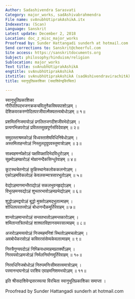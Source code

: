 ```yaml
---
Author: Sadashivendra Sarasvati
Category: major_works, sadAshivabrahmendra
File name: svAnubhUtiprakAshikA.itx
Indexextra: (Scan)
Language: Sanskrit
Latest update: December 2, 2018
Location: doc_z_misc_major_works
Proofread by: Sunder Hattangadi sunderh at hotmail.com
Send corrections to: Sanskrit@cheerful.com
Site access: https://sanskritdocuments.org
Subject: philosophy/hinduism/religion
Sublocation: major_works
Text title: svAnubhUtiprakAshikA
engtitle: svAnubhUtiprakAshikA
itxtitle: svAnubhUtiprakAshikA (sadAshivendravirachitA)
title: स्वानुभूतिप्रकाशिका (सदाशिवेन्द्रविरचिता)

---
```

  
 स्वानुभूतिप्रकाशिका   
गौरीपतिपदभजनक्रकचविलूनैकविषयपाशोऽहम् ।  
देशिकवरकरुणोदितपरजीवात्मैक्यतत्त्वबोधोऽहम् ॥ १॥  
  
प्रशमितनिजमायोऽहं प्रगलितजगदीशजीवभेदोऽहम् ।  
प्रत्यगभिन्नपरोऽहं प्रविततसुखपूर्णसंविदेवाहम् ॥ २॥  
  
समुदस्ताश्रमकोऽहं विध्वस्ताशेषविधिनिषेधोऽहम् ।  
अस्तमिताहन्तोऽहं निस्तुलदृग्रूपवस्तुमात्रोऽहम् ॥ ३॥  
  
साक्ष्यहमनपेक्षोऽहं पक्षविपक्षादिभेदविधुरोऽहम् ।  
सूक्ष्मोऽहमक्षरोऽहं मोक्षानन्दैकसिन्धुरेवाहम् ॥ ४॥  
  
कूटस्थचेतनोऽहं कुक्षिस्थानेकलोककलनोऽहम् ।  
एकोऽहमविकलोऽहं केवलसन्मात्रसारभूतोऽहम् ॥ ५॥  
  
वेद्योऽहमागमान्तैराद्योऽहं सकलभुवनहृद्योऽहम् ।  
विभुरहमनवद्योऽहं शुभतरभावोऽहमप्रभेद्योऽहम् ॥ ६॥  
  
शुद्धोऽहमद्वयोऽहं बुद्धो मुक्तोऽहमद्भुतात्माहम् ।  
शोधितपरतत्त्वोऽहं बोधानन्दैकमूर्तिरेवाहम् ॥ ७॥  
  
शान्तोऽहमान्तरोऽहं सन्ततभातोऽहमन्तकारोऽहम् ।  
शमितान्तत्रितयोऽहं शाश्वतविज्ञानसमरसात्माहम् ॥ ८॥  
  
अजरोऽहमव्ययोऽहं निजमहमनिशं स्थितोऽहमचलोऽहम् ।  
अवबोधैकरसोऽहं कविवरसंसेव्यकेवलात्माहम् ॥ ९॥  
  
निस्त्रैगुण्यपदोऽहं निष्क्रियधामाहमप्रतर्क्योऽहम् ।  
निरवयवोऽहमजोऽहं निर्मलनिर्वाणमूर्तिरेवाहम् ॥ १०॥  
  
निरवधिनिजबोधोऽहं निरुपमनिःसीमसत्त्वमात्रोऽहम् ।  
परमानन्दघनोऽहं परशिव एवाहमनिशमभयोऽहम् ॥ ११॥  
  
इति श्रीसदाशिवेन्द्रसरस्वत्या विरचिता स्वानुभूतिप्रकाशिका समाप्ता ।  
  
  
Proofread by Sunder Hattangadi sunderh at hotmail.com  
  
